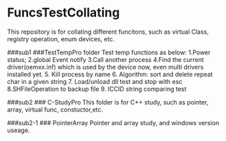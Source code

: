 # FuncsTestCollating
This repository is for collating different funcitons, such as virtual Class, registry operation, enum devices, etc.

###sub1 ###TestTempPro folder
Test temp functions as below:
1.Power status;
2.global Event notify
3.Call another process
4.Find the current driver(oemxx.inf) which is used by the device now, even multi drivers installed yet.
5. Kill process by name
6. Algorithm: sort and delete repeat char in a given string
7. Load/unload dll test and stop with esc
8.SHFileOperation to backup file
9. ICCID string comparing test

###sub2 ### C-StudyPro
This folder is for C++ study, such as pointer, array, virtual func, constuctor,etc.

###sub2-1 ### PointerArray
Pointer and array study, and windows version useage.
